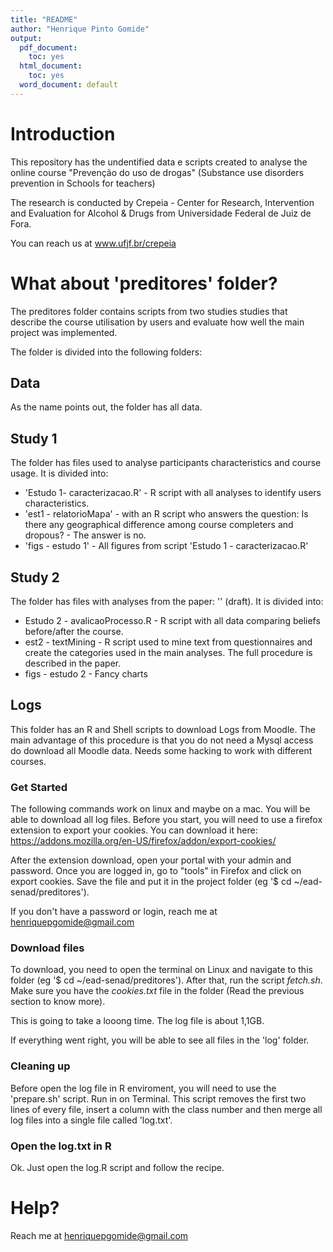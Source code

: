```yaml
---
title: "README"
author: "Henrique Pinto Gomide"
output:
  pdf_document:
    toc: yes
  html_document:
    toc: yes
  word_document: default
---
```


# Introduction

This repository has the undentified data e scripts created to analyse the online course "Prevenção do uso de drogas" (Substance use disorders prevention in Schools for teachers)

The research is conducted by Crepeia - Center for Research, Intervention and Evaluation for Alcohol & Drugs from Universidade Federal de Juiz de Fora.

You can reach us at www.ufjf.br/crepeia

# What about 'preditores' folder?

The preditores folder contains scripts from two studies studies that describe the course utilisation by users and evaluate how well the main project was implemented. 

The folder is divided into the following folders:

## Data

As the name points out, the folder has all data. 

## Study 1

The folder has files used to analyse participants characteristics and course usage. It is divided into:

* 'Estudo 1- caracterizacao.R' - R script with all analyses to identify users characteristics.
* 'est1 - relatorioMapa' - with an R script who answers the question: Is there any geographical difference among course completers and dropous? - The answer is no.
* 'figs - estudo 1' - All figures from script 'Estudo 1 - caracterizacao.R'

## Study 2

The folder has files with analyses from the paper: '' (draft). It is divided into:

* Estudo 2 - avalicaoProcesso.R - R script with all data comparing beliefs before/after the course.
* est2 - textMining - R script used to mine text from questionnaires and create the categories used in the main analyses. The full procedure is described in the paper.
* figs - estudo 2 - Fancy charts


## Logs

This folder has an R and Shell scripts to download Logs from Moodle. The main advantage of this procedure is that you do not need a Mysql access do download all Moodle data. Needs some hacking to work with different courses.

### Get Started

The following commands work on linux and maybe on a mac. You will be able to download all log files. Before you start, you will need to use a firefox extension to export your cookies. You can download it here: https://addons.mozilla.org/en-US/firefox/addon/export-cookies/

After the extension download, open your portal with your admin and password. Once you are logged in, go to "tools" in Firefox and click on export cookies. Save the file and put it in the project folder (eg '$ cd ~/ead-senad/preditores').

If you don't have a password or login, reach me at henriquepgomide@gmail.com


### Download files

To download, you need to open the terminal on Linux and navigate to this folder (eg '$ cd ~/ead-senad/preditores'). After that, run the script _fetch.sh_. Make sure you have the _cookies.txt_ file in the folder (Read the previous section to know more). 

This is going to take a looong time. The log file is about 1,1GB.

If everything went right, you will be able to see all files in the 'log' folder. 


### Cleaning up

Before open the log file in R enviroment, you will need to use the 'prepare.sh' script. Run in on Terminal. This script removes the first two lines of every file, insert a column with the class number and then merge all log files into a single file called 'log.txt'.

### Open the log.txt in R

Ok. Just open the log.R script and follow the recipe.

# Help?

Reach me at henriquepgomide@gmail.com





